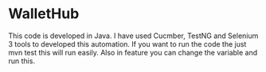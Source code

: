 # WalletHub

This code is developed in Java. I have used Cucmber, TestNG and Selenium 3 tools to developed this automation. 
If you want to run the code the just mvn test this will run easily. 
Also in feature you can change the variable and run this.
